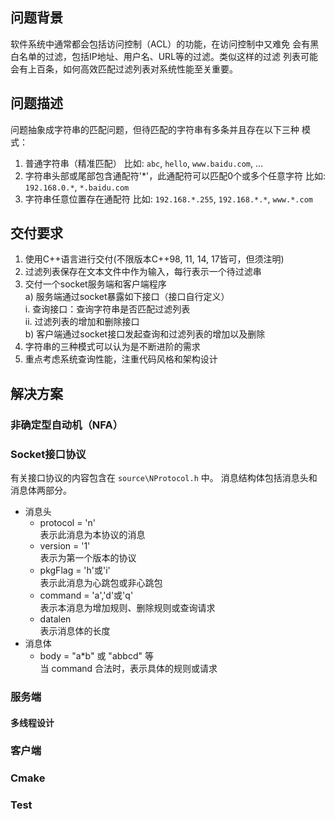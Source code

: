 ## 问题背景
软件系统中通常都会包括访问控制（ACL）的功能，在访问控制中又难免
会有黑白名单的过滤，包括IP地址、用户名、URL等的过滤。类似这样的过滤
列表可能会有上百条，如何高效匹配过滤列表对系统性能至关重要。

## 问题描述
问题抽象成字符串的匹配问题，但待匹配的字符串有多条并且存在以下三种
模式：
1. 普通字符串（精准匹配）
比如: `abc`, `hello`, `www.baidu.com`, ...
2. 字符串头部或尾部包含通配符'*'，此通配符可以匹配0个或多个任意字符
比如: `192.168.0.*`, `*.baidu.com`
3. 字符串任意位置存在通配符
比如: `192.168.*.255`, `192.168.*.*`, `www.*.com`

## 交付要求
1. 使用C++语言进行交付(不限版本C++98, 11, 14, 17皆可，但须注明)
2. 过滤列表保存在文本文件中作为输入，每行表示一个待过滤串
3. 交付一个socket服务端和客户端程序  
    a) 服务端通过socket暴露如下接口（接口自行定义）  
        i. 查询接口：查询字符串是否匹配过滤列表  
        ii. 过滤列表的增加和删除接口  
    b) 客户端通过socket接口发起查询和过滤列表的增加以及删除  
4. 字符串的三种模式可以认为是不断进阶的需求
5. 重点考虑系统查询性能，注重代码风格和架构设计 

## 解决方案

### 非确定型自动机（NFA）

### Socket接口协议

有关接口协议的内容包含在 `source\NProtocol.h` 中。
消息结构体包括消息头和消息体两部分。

- 消息头
    - protocol = 'n'         
    表示此消息为本协议的消息
    - version = '1'          
    表示为第一个版本的协议
    - pkgFlag = 'h'或'i'     
    表示此消息为心跳包或非心跳包
    - command = 'a','d'或'q'  
    表示本消息为增加规则、删除规则或查询请求
    - datalen  
    表示消息体的长度
- 消息体  
    - body = "a*b" 或 "abbcd" 等  
    当 command 合法时，表示具体的规则或请求

### 服务端

#### 多线程设计

### 客户端

### Cmake

### Test
